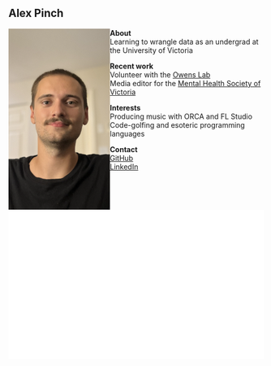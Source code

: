 ## Alex Pinch  
<img align="left" src="https://raw.githubusercontent.com/alexpinch/alexpinch.github.io/gh-pages/images/me_2.png" width=200/>  
<img align="right" src="https://raw.githubusercontent.com/alexpinch/github-stats-transparent/output/generated/languages.svg"/>  
   
**About**  
Learning to wrangle data as an undergrad at the University of Victoria                                         
  
**Recent work**  
Volunteer with the [Owens Lab](https://owensgl.github.io/)   
Media editor for the [Mental Health Society of Victoria](https://www.mhsvictoria.org/)  
  
**Interests**    
Producing music with ORCA and FL Studio  
Code-golfing and esoteric programming languages  
  
**Contact**  
[GitHub](https://github.com/alexpinch)  
[LinkedIn](https://www.linkedin.com/in/alexpinch/)  

 
